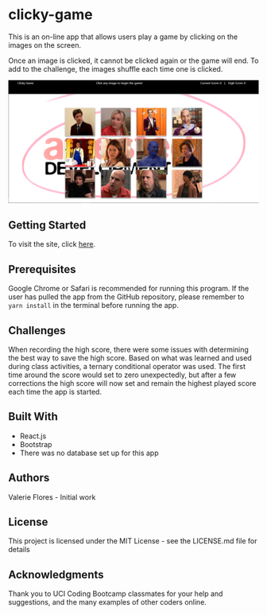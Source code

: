 # clicky-game

This is an on-line app that allows users play a game by clicking on the images on the screen.

Once an image is clicked, it cannot be clicked again or the game will end.  To add to the challenge, the images shuffle each time one is clicked.

![Opening Screen Shot](src/images/screenshot.png)

## Getting Started
To visit the site, click [here](https://click-game-01.herokuapp.com/). 

## Prerequisites
Google Chrome or Safari is recommended for running this program.  If the user has pulled the app from the GitHub repository, please remember to `yarn install` in the terminal before running the app.

## Challenges
When recording the high score, there were some issues with determining the best way to save the high score.  Based on what was learned and used during class activities, a ternary conditional operator was used. The first time around the score would set to zero unexpectedly, but after a few corrections the high score will now set and remain the highest played score each time the app is started.

## Built With
* React.js
* Bootstrap
* There was no database set up for this app

## Authors
Valerie Flores - Initial work

## License
This project is licensed under the MIT License - see the LICENSE.md file for details

## Acknowledgments
Thank you to UCI Coding Bootcamp classmates for your help and suggestions, and the many examples of other coders online.